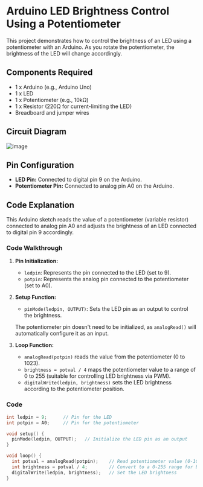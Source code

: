 # Arduino LED Brightness Control Using a Potentiometer

This project demonstrates how to control the brightness of an LED using a potentiometer with an Arduino. As you rotate the potentiometer, the brightness of the LED will change accordingly.

## Components Required

- 1 x Arduino (e.g., Arduino Uno)
- 1 x LED
- 1 x Potentiometer (e.g., 10kΩ)
- 1 x Resistor (220Ω for current-limiting the LED)
- Breadboard and jumper wires

## Circuit Diagram

![image](https://github.com/user-attachments/assets/7f6d7819-ee7d-4d29-8282-9b5dcc3236f2)


## Pin Configuration

- **LED Pin:** Connected to digital pin 9 on the Arduino.
- **Potentiometer Pin:** Connected to analog pin A0 on the Arduino.

## Code Explanation

This Arduino sketch reads the value of a potentiometer (variable resistor) connected to analog pin A0 and adjusts the brightness of an LED connected to digital pin 9 accordingly.

### Code Walkthrough

1. **Pin Initialization:**
   - `ledpin`: Represents the pin connected to the LED (set to 9).
   - `potpin`: Represents the analog pin connected to the potentiometer (set to A0).

2. **Setup Function:**
   - `pinMode(ledpin, OUTPUT)`: Sets the LED pin as an output to control the brightness.
   
   The potentiometer pin doesn't need to be initialized, as `analogRead()` will automatically configure it as an input.

3. **Loop Function:**
   - `analogRead(potpin)` reads the value from the potentiometer (0 to 1023).
   - `brightness = potval / 4` maps the potentiometer value to a range of 0 to 255 (suitable for controlling LED brightness via PWM).
   - `digitalWrite(ledpin, brightness)` sets the LED brightness according to the potentiometer position.

### Code

```cpp
int ledpin = 9;      // Pin for the LED
int potpin = A0;     // Pin for the potentiometer

void setup() {
  pinMode(ledpin, OUTPUT);   // Initialize the LED pin as an output
}

void loop() {
  int potval = analogRead(potpin);    // Read potentiometer value (0-1023)
  int brightness = potval / 4;        // Convert to a 0-255 range for brightness
  digitalWrite(ledpin, brightness);   // Set the LED brightness
}
